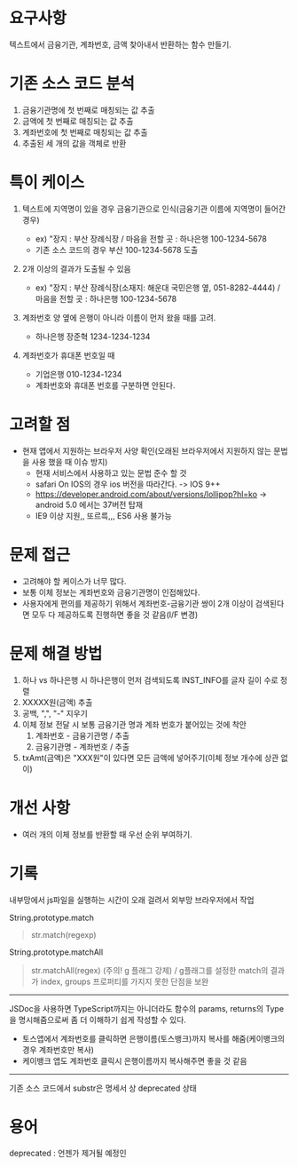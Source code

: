 # 요구사항
텍스트에서 금융기관, 계좌번호, 금액 찾아내서 반환하는 함수 만들기.

# 기존 소스 코드 분석
1. 금융기관명에 첫 번째로 매칭되는 값 추출
2. 금액에 첫 번째로 매칭되는 값 추출
3. 계좌번호에 첫 번째로 매칭되는 값 추출
4. 추출된 세 개의 값을 객체로 반환

# 특이 케이스
1. 텍스트에 지역명이 있을 경우 금융기관으로 인식(금융기관 이름에 지역명이 들어간 경우) 
    - ex) "장지 : 부산 장례식장 / 마음을 전할 곳 : 하나은행 100-1234-5678
    - 기존 소스 코드의 경우 부산 100-1234-5678 도출

2. 2개 이상의 결과가 도출될 수 있음
    - ex) "장지 : 부산 장례식장(소재지: 해운대 국민은행 옆, 051-8282-4444) / 마음을 전할 곳 : 하나은행 100-1234-5678

3. 계좌번호 양 옆에 은행이 아니라 이름이 먼저 왔을 때를 고려.
    - 하나은행 장준혁 1234-1234-1234

4. 계좌번호가 휴대폰 번호일 때
    - 기업은행 010-1234-1234
    - 계좌번호와 휴대폰 번호를 구분하면 안된다.

# 고려할 점
- 현재 앱에서 지원하는 브라우저 사양 확인(오래된 브라우저에서 지원하지 않는 문법을 사용 했을 때 이슈 방지)
  - 현재 서비스에서 사용하고 있는 문법 준수 할 것
  - safari On IOS의 경우 ios 버전을 따라간다. -> IOS 9++ 
  - https://developer.android.com/about/versions/lollipop?hl=ko   -> android 5.0 에서는 37버전 탑재
  - IE9 이상 지원,, 또르륵,,, ES6 사용 불가능

# 문제 접근
- 고려해야 할 케이스가 너무 많다.
- 보통 이체 정보는 계좌번호와 금융기관명이 인접해있다.
- 사용자에게 편의를 제공하기 위해서 계좌번호-금융기관 쌍이 2개 이상이 검색된다면 모두 다 제공하도록 진행하면 좋을 것 같음(I/F 변경)

# 문제 해결 방법

1. 하나 vs 하나은행 시 하나은행이 먼저 검색되도록 INST_INFO를 글자 길이 수로 정렬
2. XXXXX원(금액) 추출
3. 공백, ",", "-" 지우기
4. 이체 정보 전달 시 보통 금융기관 명과 계좌 번호가 붙어있는 것에 착안
    1. 계좌번호 - 금융기관명 / 추출
    2. 금융기관명 - 계좌번호 / 추출
5. txAmt(금액)은 "XXX원"이 있다면 모든 금액에 넣어주기(이체 정보 개수에 상관 없이)

# 개선 사항
- 여러 개의 이체 정보를 반환할 때 우선 순위 부여하기.

# 기록
내부망에서 js파일을 실행하는 시간이 오래 걸려서 외부망 브라우저에서 작업

String.prototype.match
> str.match(regexp)

String.prototype.matchAll
> str.matchAll(regex) (주의! g 플래그 강제) / g플래그를 설정한 match의 결과가 index, groups 프로퍼티를 가지지 못한 단점을 보완

---

JSDoc을 사용하면 TypeScript까지는 아니더라도 함수의 params, returns의 Type을 명시해줌으로써 좀 더 이해하기 쉽게 작성할 수 있다.

- 토스앱에서 계좌번호를 클릭하면 은행이름(토스뱅크)까지 복사를 해줌(케이뱅크의 경우 계좌번호만 복사) 
- 케이뱅크 앱도 계좌번호 클릭시 은행이름까지 복사해주면 좋을 것 같음

---

기존 소스 코드에서 substr은 명세서 상 deprecated 상태


# 용어
deprecated : 언젠가 제거될 예정인
